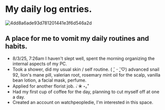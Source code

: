 # My daily log entries.

![4dd8a6ade93d781201441e3f6d546a2d](https://github.com/user-attachments/assets/88f4c602-3275-4b5e-bd8d-6a38ccbfcb0d)

## A place for me to vomit my daily routines and habits.

- 8/3/25, 7:26am I haven't slept well, spent the morning organizing the internal aspects of my PC.
- Took a shower, did my usual skin / self routine. ( ˘͈ ᵕ ˘͈♡) advanced snail 92, lion's mane pill, valerian root, rosemary mint oil for the scalp, vanilla bean lotion, a facial mask, perfume.
- Applied for another florist job. ݁˖ ❀ ⋆｡˚
- Had my first cup of coffee for the day, planning to cut myself off at one a day.
- Created an account on watchpeopledie, I'm interested in this space.

